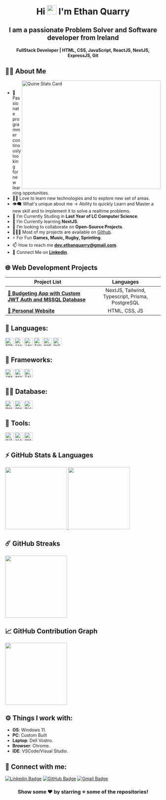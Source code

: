 <h1 align="center">Hi <img src="https://blog.joypixels.com/content/images/2019/06/waving_hand_sign_1024.gif" width="30px"> I'm <b>Ethan Quarry</b></h1>

<h2 align="center"><b>I am a passionate Problem Solver and Software developer from Ireland</b></h2>

<h4 align="center"><b>FullStack Developer | HTML, CSS, JavaScript, ReactJS, NextJS, ExpressJS, Git</b></h4>

## 🙋‍♂️ About Me

<a><img align="right" src="https://stats.quine.sh/EthanQuarry/github?theme=dark" alt="Quine Stats Card" title="Quine Stats Card" width="450" height="350" /></a> 
<br>

- 🥋 Passionate programmer continously looking for new learning oppotunities.
- 👨‍💻 Love to learn new technologies and to explore new set of areas.
- 👁‍🗨 What's unique about me → Ability to quickly Learn and Master a new skill and to implement it to solve a realtime problems.
- 🔭 I’m Currently Studing in **Last Year of LC Computer Science**.
- 📘 I’m Currently learning **NextJS**.
- 👯 I’m looking to collaborate on **Open-Source Projects**.
- 👨🏻‍💻 Most of my projects are available on [Github](https://github.com/EthanQuarry).
- ⚡ For Fun **Games, Music, Rugby, Sprinting**.
- 📫 How to reach me **dev.ethanquarry@gmail.com**.
- 🔗 Connect Me on [**Linkedin**](https://www.linkedin.com/in/ethan-quarry-842566271 "LinkedIn Profile").

## 🌐 Web Development Projects

| Project List | Languages |
| --- | :---: |
| [**🔗 Budgeting App with Custom JWT Auth and MSSQL Database**](https://budget-app-djotw.ondigitalocean.app/dashboard) | NextJS, Tailwind, Typescript, Prisma, PostgreSQL |
| [**🔗 Personal Website**](https://ethandev.me) | HTML, CSS, JS |



## 🚀 Languages:

<code><img height="27" src="https://img.shields.io/badge/html5-%23E34F26.svg?style=for-the-badge&logo=html5&logoColor=white" alt="html5" title="HTML5"></code>
<code><img height="27" src="https://img.shields.io/badge/css3-%231572B6.svg?style=for-the-badge&logo=css3&logoColor=white" alt="css3" title="CSS3"></code>
<code><img height="27" src="https://img.shields.io/badge/JavaScript-F7DF1E?style=for-the-badge&logo=javascript&logoColor=black" alt="javsacript" title="JavaScript"></code>
<code><img height="27" src="https://img.shields.io/badge/TypeScript-007ACC?style=for-the-badge&logo=typescript&logoColor=white" alt="typescript" title="Typescript"></code>
<code><img height="27" src="https://img.shields.io/badge/Node.js-43853D?style=for-the-badge&logo=node.js&logoColor=white" alt="nodejs" title="Node.js"></code>
<code><img height="27" src="https://img.shields.io/badge/Python-3776AB?style=for-the-badge&logo=python&logoColor=white" alt="python" title="Python"></code>


## 📘 Frameworks:

<code><img height="27" src="https://img.shields.io/badge/React-20232A?style=for-the-badge&logo=react&logoColor=61DAFB" alt="react" title="ReactJS"></code>
<code><img height="27" src="https://img.shields.io/badge/Express.js-404D59?style=for-the-badge" alt="express" title="ExpressJS"></code>
<code><img height="27" src="https://img.shields.io/badge/Tailwind_CSS-38B2AC?style=for-the-badge&logo=tailwind-css&logoColor=white" alt="tailwind" title="TailwindCSS"></code>

## 👨‍💻 Database:

<code><img height="27" src="https://img.shields.io/badge/MySQL-00000F?style=for-the-badge&logo=mysql&logoColor=white" alt="mysql" title="MYSQL"></code>
<code><img height="27" src="https://img.shields.io/badge/PostgreSQL-316192?style=for-the-badge&logo=postgresql&logoColor=white" alt="postgresql" title="PostgreSQL"></code>
<code><img height="27" src="https://img.shields.io/badge/Microsoft_Azure-0089D6?style=for-the-badge&logo=microsoft-azure&logoColor=white" alt="microsoft azure" title="Microsoft Azure"></code>


## 🔮 Tools:

<code><img height="27" src="https://img.shields.io/badge/GitHub-100000?style=for-the-badge&logo=github&logoColor=white" alt="github" title="Github"></code>
<code><img height="27" src="https://img.shields.io/badge/Visual_Studio_Code-0078D4?style=for-the-badge&logo=visual%20studio%20code&logoColor=white" alt="visualstudiocode" title="VSCode"></code>
<code><img height="27" src="https://img.shields.io/badge/Postman-FF6C37?style=for-the-badge&logo=postman&logoColor=white" alt="postman" title="Postman"></code>


## ⚡ GitHub Stats & Languages

  <a href="https://github.com/anuraghazra/github-readme-stats" title="GitHub Stats Card">
  	<img height="200px" src="https://github-readme-stats.vercel.app/api?username=EthanQuarry&show_icons=true&theme=react&show=reviews">
  </a>
  <a href="https://github.com/anuraghazra/github-readme-stats" title="GitHub Top Languages Card">
   	<img height="200px" src="https://github-readme-stats.vercel.app/api/top-langs/?username=EthanQuarry&layout=compact&theme=react&langs_count=10&hide=html,css,scss,ruby,shell&card_width=400">
  </a>

## ☄️ GitHub Streaks

  <a href="https://github.com/DenverCoder1/github-readme-streak-stats" title="GitHub Streak Stats">
  	<img height="200px" src="https://streak-stats.demolab.com?user=EthanQuarry&theme=tokyonight&border_radius=8&date_format=j%20M%5B%20Y%5D&card_width=550)](https://git.io/streak-stats">
  </a>

## 📈 GitHub Contribution Graph

  <a href="https://github.com/ashutosh00710/github-readme-activity-graph" title="GitHub Activity Graph">
	  <img height="200px" src="https://github-readme-activity-graph.vercel.app/graph?username=EthanQuarry&theme=tokyo-night&radius=16">
  </a>

## ⚙️ Things I work with:

- **OS**: Windows 11.
- **PC**: Custom Built
- **Laptop**: Dell Vostro.
- **Browser**: Chrome.
- **IDE**: VSCode/Visual Studio.

## 📧 Connect with me:

[![Linkedin Badge](https://img.shields.io/badge/LinkedIn-0077B5?style=for-the-badge&logo=linkedin&logoColor=white)](https://www.linkedin.com/in/ethan-quarry-842566271 "@EthanQuarry")
[![GitHub Badge](https://img.shields.io/badge/GitHub-100000?style=for-the-badge&logo=github&logoColor=white)](https://github.com/EthanQuarry "@EthanQuarry")
[![Gmail Badge](https://img.shields.io/badge/Gmail-D14836?style=for-the-badge&logo=gmail&logoColor=white)](mailto:dev.ethanquarry@gmail.com "Email")


<div align="center">

### Show some ❤️ by starring ⭐ some of the repositories!

</div>
